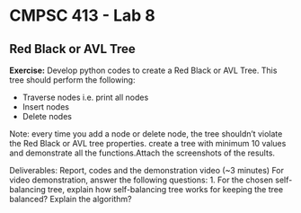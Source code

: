 # CMPSC 413 - Lab 8
## Red Black or AVL Tree

**Exercise:**
Develop python codes to create a Red Black or AVL Tree. This tree should perform the following:
- Traverse nodes i.e. print all nodes
- Insert nodes
- Delete nodes

Note: every time you add a node or delete node, the tree shouldn’t violate the Red Black or AVL tree properties. create a tree with minimum 10 values and demonstrate all the functions.Attach the screenshots of the results. 

Deliverables: Report, codes and the demonstration video (~3 minutes) 
For video demonstration, answer the following questions:
    1. For the chosen self-balancing tree, explain how self-balancing tree works for keeping the tree balanced? Explain the algorithm?
